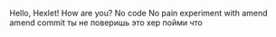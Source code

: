 Hello, Hexlet! How are you?
No code No pain
experiment with amend
amend commit
ты не поверишь это хер пойми что
